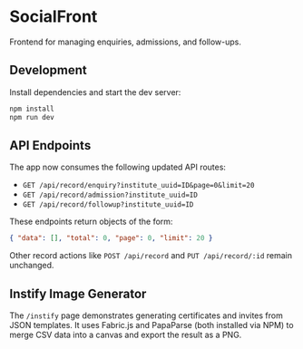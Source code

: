# SocialFront

Frontend for managing enquiries, admissions, and follow-ups.

## Development

Install dependencies and start the dev server:

```bash
npm install
npm run dev
```

## API Endpoints

The app now consumes the following updated API routes:

- `GET /api/record/enquiry?institute_uuid=ID&page=0&limit=20`
- `GET /api/record/admission?institute_uuid=ID`
- `GET /api/record/followup?institute_uuid=ID`

These endpoints return objects of the form:

```json
{ "data": [], "total": 0, "page": 0, "limit": 20 }
```

Other record actions like `POST /api/record` and `PUT /api/record/:id` remain unchanged.

## Instify Image Generator

The `/instify` page demonstrates generating certificates and invites from JSON templates.
It uses Fabric.js and PapaParse (both installed via NPM) to merge CSV data into a canvas
and export the result as a PNG.
